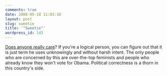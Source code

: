 ```yaml
---
comments: true
date: 2008-05-18 11:03:16
layout: post
slug: sweetie
title: '"Sweetie"'
wordpress_id: 143
---
```


[Does anyone really care](http://news.yahoo.com/s/ap/20080515/ap_on_el_pr/obama_sweetie)? If you're a logical person, you can figure out that it is just term he uses unknowingly and without harsh intent. The only people who are concerned by this are over-the-top feminists and people who already know they won't vote for Obama. Political correctness is a thorn in this country's side.
